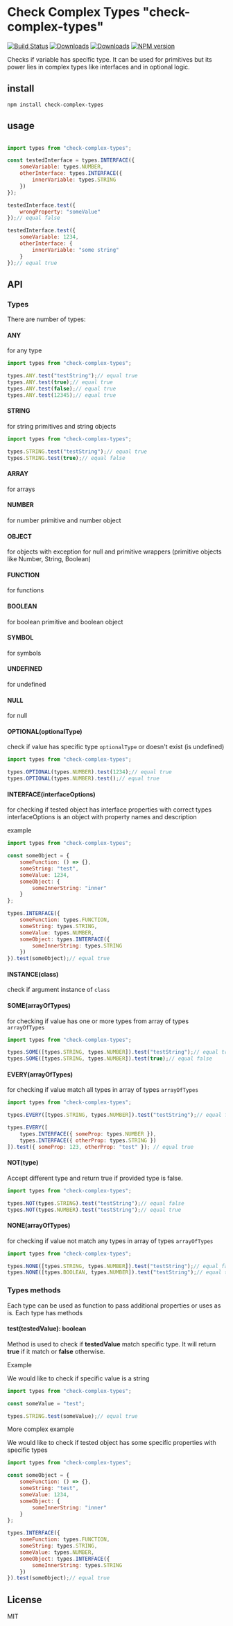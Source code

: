 # Check Complex Types "check-complex-types"

[![Build Status](https://travis-ci.org/uhlryk/check-complex-types.svg)](https://travis-ci.org/uhlryk/check-complex-types)
[![Downloads](https://img.shields.io/npm/dt/check-complex-types.svg)](https://www.npmjs.com/package/check-complex-types)
[![Downloads](https://img.shields.io/npm/dm/check-complex-types.svg)](https://www.npmjs.com/package/check-complex-types)
[![NPM version](https://img.shields.io/npm/v/check-complex-types.svg)](https://www.npmjs.com/package/check-complex-types)

Checks if variable has specific type. It can be used for primitives but its power lies in complex types like interfaces and in optional logic.

## install

```
npm install check-complex-types
```

## usage

```javascript

import types from "check-complex-types";

const testedInterface = types.INTERFACE({
    someVariable: types.NUMBER,
    otherInterface: types.INTERFACE({
        innerVariable: types.STRING
    })
});

testedInterface.test({
    wrongProperty: "someValue"
});// equal false

testedInterface.test({
    someVariable: 1234,
    otherInterface: {
        innerVariable: "some string"
    }
});// equal true

```
## API

### Types
There are number of types:

#### ANY

for any type

```javascript
import types from "check-complex-types";

types.ANY.test("testString");// equal true
types.ANY.test(true);// equal true
types.ANY.test(false);// equal true
types.ANY.test(12345);// equal true
```

#### STRING
for string primitives and string objects

```javascript
import types from "check-complex-types";

types.STRING.test("testString");// equal true
types.STRING.test(true);// equal false
```

#### ARRAY
for arrays

#### NUMBER
for number primitive and number object

#### OBJECT
for objects with exception for null and primitive wrappers (primitive objects like Number, String, Boolean)
#### FUNCTION
for functions

#### BOOLEAN
for boolean primitive and boolean object

#### SYMBOL
for symbols

#### UNDEFINED
for undefined

#### NULL
for null

#### OPTIONAL(optionalType)
check if value has specific type `optionalType` or doesn't exist (is undefined)

```javascript
import types from "check-complex-types";

types.OPTIONAL(types.NUMBER).test(1234);// equal true
types.OPTIONAL(types.NUMBER).test();// equal true
```


#### INTERFACE(interfaceOptions)
for checking if tested object has interface properties with correct types interfaceOptions is an object with property names and description

example
```javascript
import types from "check-complex-types";

const someObject = {
    someFunction: () => {},
    someString: "test",
    someValue: 1234,
    someObject: {
        someInnerString: "inner"
    }
};

types.INTERFACE({
    someFunction: types.FUNCTION,
    someString: types.STRING,
    someValue: types.NUMBER,
    someObject: types.INTERFACE({
        someInnerString: types.STRING
    })
}).test(someObject);// equal true
```

#### INSTANCE(class)
check if argument instance of `class`

#### SOME(arrayOfTypes)
for checking if value has one or more types from array of types `arrayOfTypes`

```javascript
import types from "check-complex-types";

types.SOME([types.STRING, types.NUMBER]).test("testString");// equal true
types.SOME([types.STRING, types.NUMBER]).test(true);// equal false
```

#### EVERY(arrayOfTypes)
for checking if value match all types in array of types `arrayOfTypes`

```javascript
import types from "check-complex-types";

types.EVERY([types.STRING, types.NUMBER]).test("testString");// equal false

types.EVERY([
    types.INTERFACE({ someProp: types.NUMBER }),
    types.INTERFACE({ otherProp: types.STRING })
]).test({ someProp: 123, otherProp: "test" }); // equal true
```

#### NOT(type)

Accept different type and return true if provided type is false.

```javascript
import types from "check-complex-types";

types.NOT(types.STRING).test("testString");// equal false
types.NOT(types.NUMBER).test("testString");// equal true
```

#### NONE(arrayOfTypes)
for checking if value not match any types in array of types `arrayOfTypes`

```javascript
import types from "check-complex-types";

types.NONE([types.STRING, types.NUMBER]).test("testString");// equal false
types.NONE([types.BOOLEAN, types.NUMBER]).test("testString");// equal true
```

### Types methods
Each type can be used as function to pass additional properties or uses as is.
Each type has methods

#### test(testedValue): boolean

Method is used to check if **testedValue** match specific type. It will return **true** if it match or **false** otherwise.

Example

We would like to check if specific value is a string


```javascript
import types from "check-complex-types";

const someValue = "test";

types.STRING.test(someValue);// equal true
```

More complex example

We would like to check if tested object has some specific properties with specific types

```javascript
import types from "check-complex-types";

const someObject = {
    someFunction: () => {},
    someString: "test",
    someValue: 1234,
    someObject: {
        someInnerString: "inner"
    }
};

types.INTERFACE({
    someFunction: types.FUNCTION,
    someString: types.STRING,
    someValue: types.NUMBER,
    someObject: types.INTERFACE({
        someInnerString: types.STRING
    })
}).test(someObject);// equal true
```


## License

MIT
